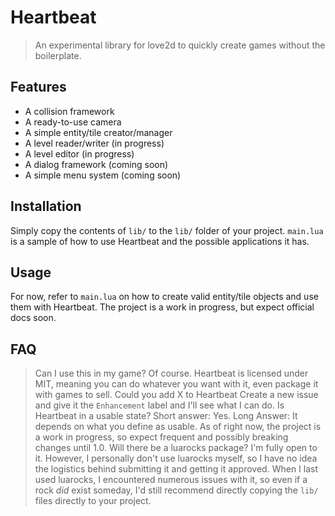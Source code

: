# Heartbeat
> An experimental library for love2d to quickly create games without the boilerplate.

## Features
* A collision framework
* A ready-to-use camera
* A simple entity/tile creator/manager
* A level reader/writer (in progress)
* A level editor (in progress)
* A dialog framework (coming soon)
* A simple menu system (coming soon)

## Installation
Simply copy the contents of `lib/` to the `lib/` folder of your project. `main.lua` is a sample of how to use Heartbeat and the possible applications it has.

## Usage
For now, refer to `main.lua` on how to create valid entity/tile objects and use them with Heartbeat. The project is a work in progress, but expect official docs soon.

## FAQ
> Can I use this in my game?
Of course. Heartbeat is licensed under MIT, meaning you can do whatever you want with it, even package it with games to sell.
> Could you add X to Heartbeat
Create a new issue and give it the `Enhancement` label and I'll see what I can do.
> Is Heartbeat in a usable state?
Short answer: Yes. Long Answer: It depends on what you define as usable. As of right now, the project is a work in progress, so expect frequent and possibly breaking changes until 1.0.
> Will there be a luarocks package?
I'm fully open to it. However, I personally don't use luarocks myself, so I have no idea the logistics behind submitting it and getting it approved. When I last used luarocks, I encountered numerous issues with it, so even if a rock _did_ exist someday, I'd still recommend directly copying the `lib/` files directly to your project.

